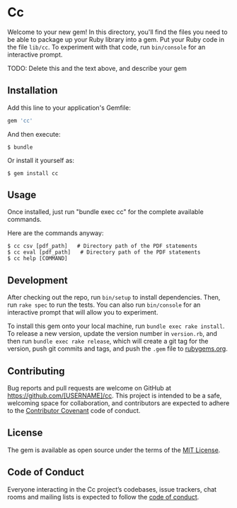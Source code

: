 # Cc

Welcome to your new gem! In this directory, you'll find the files you need to be able to package up your Ruby library into a gem. Put your Ruby code in the file `lib/cc`. To experiment with that code, run `bin/console` for an interactive prompt.

TODO: Delete this and the text above, and describe your gem

## Installation

Add this line to your application's Gemfile:

```ruby
gem 'cc'
```

And then execute:

    $ bundle

Or install it yourself as:

    $ gem install cc

## Usage

Once installed, just run "bundle exec cc" for the complete available commands.

Here are the commands anyway:

    $ cc csv [pdf_path]   # Directory path of the PDF statements
    $ cc eval [pdf_path]   # Directory path of the PDF statements
    $ cc help [COMMAND]

## Development

After checking out the repo, run `bin/setup` to install dependencies. Then, run `rake spec` to run the tests. You can also run `bin/console` for an interactive prompt that will allow you to experiment.

To install this gem onto your local machine, run `bundle exec rake install`. To release a new version, update the version number in `version.rb`, and then run `bundle exec rake release`, which will create a git tag for the version, push git commits and tags, and push the `.gem` file to [rubygems.org](https://rubygems.org).

## Contributing

Bug reports and pull requests are welcome on GitHub at https://github.com/[USERNAME]/cc. This project is intended to be a safe, welcoming space for collaboration, and contributors are expected to adhere to the [Contributor Covenant](http://contributor-covenant.org) code of conduct.

## License

The gem is available as open source under the terms of the [MIT License](https://opensource.org/licenses/MIT).

## Code of Conduct

Everyone interacting in the Cc project’s codebases, issue trackers, chat rooms and mailing lists is expected to follow the [code of conduct](https://github.com/[USERNAME]/cc/blob/master/CODE_OF_CONDUCT.md).
